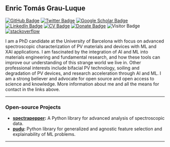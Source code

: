 ## Enric Tomás Grau-Luque

[![GitHub Badge](https://img.shields.io/github/followers/enricgrau?style=social)](https://github.com/enricgrau?tab=followers)
[![Twitter Badge](https://img.shields.io/twitter/follow/egrau?style=social)](https://twitter.com/egrau)
[![Google Scholar Badge](https://img.shields.io/badge/Google-Scholar-lightgrey)](https://scholar.google.com/citations?user=aVFkSMIAAAAJ&hl=en)
[![LinkedIn Badge](https://img.shields.io/badge/My-LinkedIn-blue)](https://www.linkedin.com/in/enric-g-0407a4139/)
[![CV Badge](https://img.shields.io/badge/My-CV-critical)]()
[![Donate Badge](https://img.shields.io/badge/Donate-Buy%20me%20a%20coffee-yellowgreen.svg)](https://www.buymeacoffee.com/enricgrau?new=1)
![Visitor Badge](https://visitor-badge.laobi.icu/badge?page_id=enricgrau.enricgrau)
[![stackoverflow](https://img.shields.io/badge/stackoverflow-profile-brown?logo=stackoverflow&logoWidth=18&logoColor=white)](https://stackoverflow.com/users/2898619/enric-grau-luque)

I am a PhD candidate at the University of Barcelona with focus on advanced spectroscopic characterization of 
PV materials and devices with ML and XAI applications. I am fascinated by the integration of AI and ML into materials 
engineering and fundamental research, and how these tools can improve our understanding of this strange world 
we live in. Other professional interests include bifacial PV technology, soiling and degradation of PV devices,
and research acceleration through AI and ML. I am a strong believer and advocate for open source and open access to
science and knowledge. More information about me and all the means for contact in the links above.

---

### Open-source Projects

- **[spectrapepper](https://github.com/spectrapepper/spectrapepper):** A Python library for advanced analysis of spectroscopic data.
- **[pudu](https://github.com/pudu-py/pudu):** Python library for generalized and agnostic feature selection and explainability of ML problems.

---

[comment]: # (Quizas a futuro incluir github stats) 
